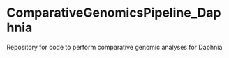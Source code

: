 # ComparativeGenomicsPipeline_Daphnia
Repository for code to perform comparative genomic analyses for Daphnia
